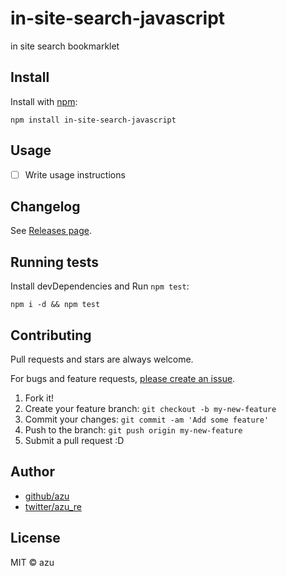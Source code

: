 # in-site-search-javascript

in site search bookmarklet

## Install

Install with [npm](https://www.npmjs.com/):

    npm install in-site-search-javascript

## Usage

- [ ] Write usage instructions

## Changelog

See [Releases page](https://github.com/azu/in-site-search-javascript/releases).

## Running tests

Install devDependencies and Run `npm test`:

    npm i -d && npm test

## Contributing

Pull requests and stars are always welcome.

For bugs and feature requests, [please create an issue](https://github.com/azu/in-site-search-javascript/issues).

1. Fork it!
2. Create your feature branch: `git checkout -b my-new-feature`
3. Commit your changes: `git commit -am 'Add some feature'`
4. Push to the branch: `git push origin my-new-feature`
5. Submit a pull request :D

## Author

- [github/azu](https://github.com/azu)
- [twitter/azu_re](https://twitter.com/azu_re)

## License

MIT © azu
